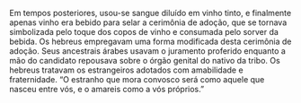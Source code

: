 ﻿Em tempos posteriores, usou-se sangue diluído em vinho tinto, e finalmente apenas vinho era bebido para selar a cerimônia de adoção, que se tornava simbolizada pelo toque dos copos de vinho e consumada pelo sorver da bebida. Os hebreus empregavam uma forma modificada desta cerimônia de adoção. Seus ancestrais árabes usavam o juramento proferido enquanto a mão do candidato repousava sobre o órgão genital do nativo da tribo. Os hebreus tratavam os estrangeiros adotados com amabilidade e fraternidade. “O estranho que mora convosco será como aquele que nasceu entre vós, e o amareis como a vós próprios.”